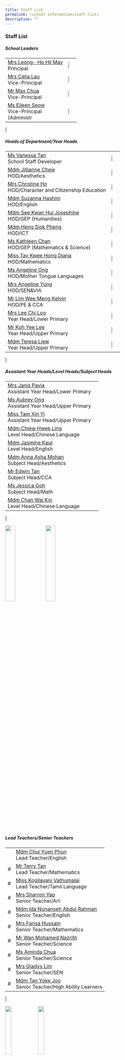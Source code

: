 ```yaml
---
title: Staff List
permalink: /school-information/staff-list/
description: ""
---
```

### **Staff List**
##### **School Leaders**

|  	|  	|
|---|---|
| [Mrs Leong- Ho Hil May](mailto:ho_hil_may@schools.gov.sg)<br>Principal	|   <img src="/images/cher1.jpg" style="width:25%">	|
| [Mrs Celia Lau](mailto:celia_choh@schools.gov.sg)<br>Vice-Principal 	| <img src="/images/cher2.jpg" style="width:25%"> 	|
| [Mr Max Chua](mailto:chua_thian_keong@schools.gov.sg)<br>Vice-Principal 	| <img src="/images/cher3.jpg" style="width:25%"> 	|
 [Ms Eileen Seow](mailto:seow_lay_yen@schools.gov.sg)<br>Vice-Principal<br>(Administr | <img src="/images/cher4.jpg" style="width:25%">|	
|

##### **Heads of Department/Year Heads**

|  |  |
|---|---|
| [Ms Vanessa Tan](mailto:tan_bee_choo_b@moe.edu.sg)<br>School Staff Developer | <img src="/images/cher5.jpg" style="width:25%"> |
| [Mdm Jillianne Chew](mailto:jillianne_chew_li_ing@moe.edu.sg)<br>HOD/Aesthetics | <img src="/images/cher6.jpg" style="width:25%"> |
| [Mrs Christine Ho](mailto:tan_lay_hoon_christine@moe.edu.sg)<br>HOD/Character and Citizenship Education | <img src="/images/cher7.jpg" style="width:25%"> |
| [Mdm Suzanna Hashim](mailto:suzanna_hashim@moe.edu.sg)<br>HOD/English | <img src="/images/cher8.jpg" style="width:25%"> |
| [Mdm See Kwan Hui Jo](mailto:see_kwan_hui_josephine@moe.edu.sg)[sephine](mailto:see_kwan_hui_josephine@moe.edu.sg)<br>HOD/GEP (Humanities) | <img src="/images/cher9.jpg" style="width:25%"> |
| [Mdm Heng Siok Pheng](mailto:heng_siok_pheng@moe.edu.sg)<br>HOD/ICT | <img src="/images/cher10.jpg" style="width:25%"> |
| [Ms Kathleen Chan](mailto:chan_yin_hong_kathleen@moe.edu.sg)<br>HOD/GEP (Mathematics & Science) | <img src="/images/cher11.jpg" style="width:25%"> |
| [Miss Tay Kwee Hong Diana](mailto:tay_kwee_hong@moe.edu.sg)<br>HOD/Mathematics | <img src="/images/cher12.jpg" style="width:25%"> |
| [Ms Angeline Ong](mailto:ong_ghim_muay@moe.edu.sg)<br>HOD/Mother Tongue Languages | <img src="/images/cher13.jpg" style="width:25%"> |
| [Mrs Angeline Yung](mailto:chan_xiuwen@moe.edu.sg)<br>HOD/SEN&VIA<br> | <img src="/images/cher14.jpg" style="width:25%"> |
| [Mr Lim Wee Meng Kelvin](mailto:lim_wee_meng_kelvin@moe.edu.sg)<br>HOD/PE & CCA | <img src="/images/cher15.jpg" style="width:25%"> |
| [Mrs Lee Chi Loo](mailto:teo_chi_loo@moe.edu.sg)<br>Year Head/Lower Primary| <img src="/images/cher16.jpg" style="width:25%">  |
| [Mr Koh Yee Lee](mailto:koh_yee_lee@moe.edu.sg)<br>Year Head/Upper Primary | <img src="/images/cher17.jpg" style="width:25%"> |
| [Mdm Teresa Liew](mailto:liew_sin_tong_teresa@moe.edu.sg)<br>Year Head/Upper Primary | <img src="/images/cher18.jpg" style="width:25%"> |
|

##### **Assistant Year Heads/Level Heads/Subject Heads**

|  |  |
|---|---|
|  [Mrs Janis Pavia](mailto:lau_kah_ling_janis@moe.edu.sg)<br>Assistant Year Head/Lower Primary |  |
| [Ms Aubrey Ong](mailto:ong_pei_khim_aubrey@moe.edu.sg)<br>Assistant Year Head/Upper Primary  | |
| [Miss Tam Xin Yi](mailto:tam_xin_yi@moe.edu.sg)<br>Assistant Year Head/Upper Primary |  |
| [Mdm Chiew Hwee Ling](mailto:chiew_hwee_ling@moe.edu.sg)<br>Level Head/Chinese Language | |
| [Mdm Jasmine Kaur](mailto:jasmine_kaur@moe.edu.sg)<br>Level Head/English |  |
|  [Mdm Anna Asha Mohan](mailto:anna_asha_mohan@moe.edu.sg)<br>Subject Head/Aesthetics | |
| [Mr Edwin Tan](mailto:tan_loon_kiat_edwin@moe.edu.sg)<br>Subject Head/CCA |  |
| [Ms Jessica Goh](mailto:goh_siow_hwee@schools.gov.sg) <br>Subject Head/Math |  |
| [Mdm Chan Wai Kin](mailto:chan_wai_kin@moe.edu.sg)<br>Level Head/Chinese Language  | |
|

<img src="/images/cher19.jpg" style="width:25%">
<img src="/images/cher26.jpg" style="width:25%">

##### **Lead Teachers/Senior Teachers**

|  |  |
|---|---|
|  | [Mdm Chui Yuen Phun](chui_yuen_phun@moe.edu.sg)<br>Lead Teacher/English |
| # | [Mr Terry Tan](mailto:tan_chee_liang_terry@moe.edu.sg)<br>Lead Teacher/Mathematics |
| # | [Miss Kogilavani Vathumalai](mailto:kogilavani_vathumalai@moe.edu.sg)<br>Lead Teacher/Tamil Language |
| # | [Mrs Sharron Yap](mailto:tan_jian_horng@moe.edu.sg)<br>Senior Teacher/Art |
| # | [Mdm Ida Nonanseh Abdul Rahman](mailto:ida_nonanseh_abdul_rahman@moe.edu.sg)<br>Senior Teacher/English |
| # | [Mrs Farisa Hussain](mailto:farisa_begame_abdul_salam@moe.edu.sg)<br>Senior Teacher/Mathematics |
| # | [Mr Wan Mohamed Nazrith](mailto:wan_mohamed@moe.edu.sg)<br>Senior Teacher/Science |
|  # |[Ms Aminda Chua](mailto:aminda_chua_nyap_kin@moe.edu.sg)<br>Senior Teacher/Science  |
| # | [Mrs Gladys Lim](mailto:ng_siew_may_gladys@moe.edu.sg)<br>Senior Teacher/SEN |
| # | [Mdm Tan Yoke Joo](mailto:tan_yoke_joo@moe.edu.sg)<br>Senior Teacher/High Ability Learners |
|

<img src="/images/cher27.jpg" style="width:20%">
<img src="/images/cher36.jpg" style="width:20%">

##### **Teaching Staff**

|  |  |
|---|---|
|  | [Ms Adeline Goh](mailto:adeline_goh_pei_yin@moe.edu.sg)<br>Teacher |
|  # | [Mr Adrian Kum](mailto:kum_kin_meng@moe.edu.sg)<br>Teacher  |
|  # | [Ms Tan Bee Po](mailto:tan_bee_po@moe.edu.sg)<br>Teacher  |
|  # | [Mr Chan Tai Yao](mailto:chan_tai_yao@moe.edu.sg)<br>Science Coordinator  |
|  # | [Mr Benedict Yap](mailto:benedict_yap_hsien-min@moe.edu.sg)<br>Teacher  |
| #  | [Mr Benny Lau](mailto:lau_mun_yip_benny@moe.edu.sg)<br>Teacher  |
| # | [Mr Caleb Chua](mailto:caleb_chua@moe.edu.sg)<br>Teacher<br> |
| # | [Mr Chhoa Kok Kheng](mailto:chhoa_kok_kheng@moe.edu.sg)<br>Teacher |
|  # |   [Mr Koh Chaik Khoon](mailto:koh_chaik_khoon@moe.edu.sg)<br>Teacher  |
| #   |   [Mr Colin Sim](mailto:sim_yaowen_colin@moe.edu.sg)<br>Teacher |
|  # | [Mr Charles Zhang](mailto:zhang_zong_yang_charles@moe.edu.sg)<br>Teacher |
|  # | [Mr Daniel Chua](mailto:chua_hoe_leong@moe.edu.sg)<br>Teacher  |
| #  |   [Mrs Dawn Wee](mailto:wong_seow_seah_dawn@moe.edu.sg)<br>Teacher  |
|  # | [Mdm Divya Dharshini](mailto:divya_dharshini_harikrishan@moe.edu.sg)<br>Teacher  |
|  # | [Mr Edmund Wu](mailto:edmund_wu_kok_ming@moe.edu.sg)<br>Teacher   |
|  # |   [Mrs Gomathi Ravindra](mailto:gomathi_ravindra@moe.edu.sg)<br>Teacher |
| #  |   [Miss Ngoh Gek Luan](mailto:ngoh_gek_luan@moe.edu.sg)<br>Teacher |
| #   | [Mrs Geraldine Ortega](mailto:geraldine_ortega@moe.edu.sg)<br>Teacher   |
| #   | [Mr George Mui Seng Chiu](mailto:george_mui_seng_chiu@moe.edu.sg)<br>Teacher  |
| #   | [Mrs Jasmine Lim](mailto:ong_cui_yun@moe.edu.sg)<br>Teacher   |
|  # |   [Mdm Jeannie Yeo](mailto:yeo_mui_chng_jeannie@moe.edu.sg)<br>Teacher |
| #  |   [Mdm Jessica Lai](mailto:jessica_lai_kit_mun@moe.edu.sg)<br>Teacher |
|  # |   [Mrs Jess Teng](mailto:jess_teng-chong_su_hwa@moe.edu.sg)<br>Teacher |
| #   |   [Mdm Jovina Tan](mailto:jovina_tan_chai_hong@moe.edu.sg)<br>Teacher |
| # | [Mr Kelvin Chan Yong Meng](mailto:kelvin_chan_yong_meng@moe.edu.sg)<br>Teacher  |
|  # |   [Mr Leon Ho Yoong Kian](mailto:ho_yoong_kian@moe.edu.sg)<br>Teacher |
| #  | [Mdm Leong Lilian](mailto:leong_lilian@moe.edu.sg)<br>Teacher  |
| #   |   [Mdm Li Chunju](mailto:li_chunju@moe.edu.sg)<br>Teacher  |
| #   |   [Ms Luo Cuixin](mailto:luo_cuixin@moe.edu.sg)<br>Teacher  |
| #  | [Mrs Neo Lin Li](mailto:tan_lin_li@moe.edu.sg)<br>Discipline Co-ordinator |
| #   | [Ms Ho Lim Hwei](mailto:ho_lim_hwei@moe.edu.sg)<br>Teacher  |
|  # | [Mr Mark Leong](mailto:mark%20leong_bao_wen_mark@moe.edu.sg)<br>Teacher  |
|  # | [Miss Mazeedah M Azmi](mailto:mazeedah_mohamed_azmi@moe.edu.sg)<br>Teacher |
|  # |   [Mdm Wong Mei Kuen](mailto:wong_mei_kuen@moe.edu.sg)<br>Teacher |
| #  | [Mdm Najuma Banu](mailto:najuma_banu@moe.edu.sg)<br>Teacher  |
| #  | [Mdm Norharyati Harun](mailto:norharyati_harun@moe.edu.sg)<br>Teacher  |
|  # | [Miss Patricia Lim](mailto:natasha_patricia_lim@moe.edu.sg)<br>Teacher |
| #  |   [Mr Tan Poo Loy](mailto:tan_poo_loy@moe.edu.sg)<br>Teacher |
| #  | [Mdm Punita K](mailto:punitha_kasipandy@moe.edu.sg)<br>Teacher  |
| #  |   [Mdm Renuka Devi Windersalam](mailto:windersalam_renuka_devi@moe.edu.sg)<br>Teacher |
|  # |   [Mr Seow Kian Yong](mailto:seow_kian_yong@moe.edu.sg)<br>Teacher |
| # | [Mr Ho Shin Hoo](mailto:ho_shin_hoo@moe.edu.sg)<br>Teacher |
|  # |   [Mrs Shirley Toh](mailto:katherine_shirley_shanti_doray@moe.edu.sg)<br>Teacher |
|  # |   [Mdm Cheong Sinh Mei](mailto:cheong_sinh_mei@acsp.sg)<br>Teacher |
|  # |   [Mdm Siti Karmila Abu](mailto:siti_karmila_abu@moe.edu.sg)<br>Teacher |
|  # | [Ms Siti Masyita](mailto:siti_masyita_mohammad_ali@moe.edu.sg)<br>Teacher  |
| #   | [Ms Siti Nurjannah](mailto:siti_nurjannah_saaet@moe.edu.sg)<br>EL Co-ordinator |
|   # | [Mdm Sarah Su](mailto:su_xinhui_sarah@moe.edu.sg)<br>Teacher |
| #  | [Mdm Chan Soo Ping](mailto:chan_soo_ping@moe.edu.sg)<br>Teacher   |
| #  | [Mdm Sri Dewi Md Hashim](mailto:sri_dewi_mohamed_hashim@moe.edu.sg)<br>Teacher  |
| #  | [Mr Stanley Yeo](mailto:yeo_hwee_meng_stanley@moe.edu.sg)<br>Teacher  |
| #   | [Mdm Loh Su Hian](mailto:loh_su_hian@moe.edu.sg)<br>Teacher  |
| #   | [Mrs Suja Anbazhagan](mailto:anbazhagansuja_a@moe.edu.sg)<br>Teacher  |
|  # | [Mrs Lee Ting Ting](mailto:foo_ting_ting@moe.edu.sg)<br>Teacher  |
|  # | [Mrs Vanessa Lim](mailto:lee_hui_cher_vanessa@moe.edu.sg)<br>Teacher  |
| #  | [Mr Vijayakumaran G](mailto:vijayakumaran_govindasamy@moe.edu.sg)<br>Teacher  |
|  # |   [Mdm Wendy Tan](mailto:tan_poh_yee@moe.edu.sg)<br>Teacher |
| # | [Mrs Hoong  Xiu Qin](mailto:hoong_xiu_qin@moe.edu.sg)<br>Teacher |
| # | [Ms Lum Yick Thim](mailto:lum_yick_thim@moe.edu.sg)<br>Teacher |
|  # |   [Miss Tay Ying Ying](mailto:tay_ying_ying@moe.edu.sg)<br>Teacher |
| # | [Ms Tay Yu Juan](mailto:tay_yu_juan@moe.edu.sg)<br>Teacher |
|  # | [Ms Woon Yuet Meng](mailto:woon_yuet_meng@moe.edu.sg)<br> Teacher |
| # | [Mdm Zahara Osman](mailto:zahara_osman@moe.edu.sg)<br>Teacher |
| # | [Mdm Zarinah Md Eunos](mailto:zarinah_mohamed_eunos@moe.edu.sg)<br>Teacher |
|  # | [Ms Zubaidah Bte Sheik Md Isha](mailto:zubaidah_sheik_mohamed_ishak@moe.edu.sg)k<br>Teacher  |
| # | [Miss Fong Wui Yen](mailto:fong_wui_yen@moe.edu.sg)<br>Teacher |
| # | [Mdm Sheryn Pang](mailto:pang_shing_hsiu@moe.edu.sg)<br>Teacher |
| # | [Ms Huang Li](mailto:Huang_li@moe.edu.sg)<br>Teacher |
| # | [Mr Tan Yew Chai](mailto:tan_yew_chai@moe.edu.sg)<br>Teacher |
| # | [Mrs Christina Tan](mailto:lim_peck_hwee_christina@moe.edu.sg)<br>Teacher |
| # | [Mdm Teo Chin Wen](mailto:Teo_Chin_Wen@moe.edu.sg)<br>Teacher<br> |
| # | [Miss Ho Hui Xin](mailto:ho_hui_xin@moe.edu.sg)<br>Teacher |
| #<br> | [Mdm Jenn Ang](mailto:jenn_ang@moe.edu.sg)<br>Teacher |
| #<br><br><br> | [Mrs  Koay Guimei](http://he_guimei@moe.edu.sg/) <br>Teacher |
| #  |   [Miss Ong Jia Qi](mailto:ong_jia_qi@acsp.sg)<br>Teacher  |
| # | [Mr Chong Kek Shin](mailto:chong.kek.shin@acsp.sg)<br>Editor |
|

<img src="/images/cher112.jpg" style="width:20%">


##### **Allied Educators**

|  |  |
|---|---|
|  | [Miss Daphne Heng](mailto:heng_syn_yee_daphne@moe.edu.sg)<br>AED/LBS |
| # | [Mr Muhammad Jumadi](mailto:muhammad_jumadi_jamaludin@moe.edu.sg)<br>Senior AED/LBS |
| # | [Ms Jane Chong](mailto:chong_mee_fong_jane@moe.edu.sg)<br>AED/LBS |
| # | [Mr Richard Goh](mailto:goh_teoh_chuan@moe.edu.sg)<br>AED/T&L |
|

<img src="/images/cher113.jpg" style="width:20%">
<img src="/images/cher116.jpg" style="width:20%">

##### **Executive and Administration Staff**

|  |  |
|---|---|
|   | [Mr Lee Yong Yiang](mailto:lee_yong_yiang@moe.edu.sg)<br>Operations Manager |
|  # | [Mr Keith Chong](mailto:Keith%20Chong%20%3Ckeith_chong@acsp.sg%3E)<br>Operations Manager  |
|# | [Mr Ernest Fu](mailto:Ernest_Fu@schools.gov.sg)<br>Admin Manager  |
| #  | [Miss Lim Siew Lay](mailto:lim_siew_lay_a@schools.gov.sg)<br>Admin Manager  |
| #  | [Ms Chia Siang Keng](mailto:chia_siang_keng@moe.edu.sg)<br> Corporate Support Officer |
| #  | [Mdm Vasundara Devi](mailto:vasundara_devi@moe.edu.sg)<br>Corporate Support Office  |
|  <br># | Ms Anupriya<br>Admin Assistant  |
| #  | Ms Marsytha<br>Laboratory Assistant  |
|  # | Ms Abidah Bte Hussein<br>Librarian  |
| #  | Mr Muhd Fuad<br>Operations Support Officer<br>6250 1633  |
|  # | Mr Jahroni Karadi<br>Operations Support Officer<br>6250 1633  |
|  # | Mr Juhari Emin<br>Operations Support Officer<br>6250 1633  |
|  # | Mdm Letchimi A<br>Operations Support Officer<br>6250 1633  |
|  # | Mdm Saeyah<br>Operations Support Officer  |
| #  | [Mr Lee Byung Woo](mailto:Lee_Byung_Woo@moe.edu.sg)<br> ICT Manager  |
|  # | [Ms Angelinea Tan](mailto:Tan_Qian_Ning_Angelina@schools.gov.sg)<br>Admin Executive  |
| #<br> | Ms Asiah Bibi Binte Ali<br>Corporate Support Officer  |
|

<img src="/images/admin1.jpg" style="width:20%">
<img src="/images/admin17.jpg" style="width:20%">

##### **School Counsellor**

|  |  |
|---|---|
|  | [Mr Desmond Liew](mailto:liew_shuh_onn@moe.edu.sg)<br>Senior School Counsellor  |
|  # | [Mdm Chan Chee Har](mailto:chan_chee_har@acsp.sg)<br>Part-time School Counsellor  |
|

<img src="/images/counsellor1.jpg" style="width:20%">
<img src="/images/counsellor2.jpg" style="width:20%">